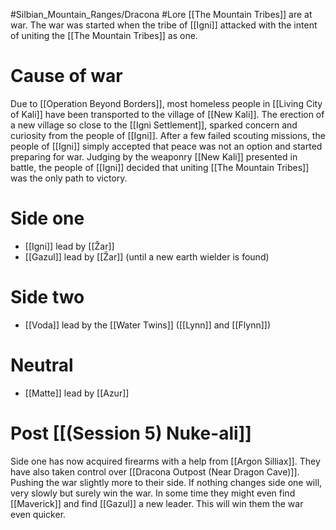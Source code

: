 #Silbian_Mountain_Ranges/Dracona #Lore 
[[The Mountain Tribes]] are at war. The war was started when the tribe of [[Igni]] attacked with the intent of uniting the [[The Mountain Tribes]] as one.
# Cause of war
Due to [[Operation Beyond Borders]], most homeless people in [[Living City of Kali]] have been transported to the village of [[New Kali]]. The erection of a new village so close to the [[Igni Settlement]], sparked concern and curiosity from the people of [[Igni]]. After a few failed scouting missions, the people of [[Igni]] simply accepted that peace was not an option and started preparing for war. Judging by the weaponry [[New Kali]] presented in battle, the people of [[Igni]] decided that uniting [[The Mountain Tribes]] was the only path to victory. 
# Side one
- [[Igni]] lead by [[Žar]]
- [[Gazul]] lead by [[Žar]] (until a new earth wielder is found)
# Side two
- [[Voda]] lead by the [[Water Twins]] ([[Lynn]] and [[Flynn]])
# Neutral
- [[Matte]] lead by [[Azur]]
# Post [[(Session 5) Nuke-ali]]
Side one has now acquired firearms with a help from [[Argon Silliax]]. They have also taken control over [[Dracona Outpost (Near Dragon Cave)]]. Pushing the war slightly more to their side. If nothing changes side one will, very slowly but surely win the war. In some time they might even find [[Maverick]] and find [[Gazul]] a new leader. This will win them the war even quicker.